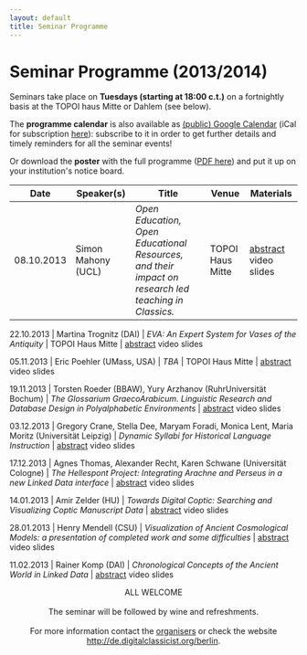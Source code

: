 ```yaml
---
layout: default
title: Seminar Programme
---
```


# Seminar Programme (2013/2014)

Seminars take place on **Tuesdays (starting at 18:00 c.t.)** on a fortnightly basis at the TOPOI haus Mitte or Dahlem (see below).

The **programme calendar** is also available as [(public) Google Calendar](https://www.google.com/calendar/embed?src=aicf2vlsr7t34v4qrju5fiso54%40group.calendar.google.com&ctz=Europe/Berlin) (iCal for subscription [here](https://www.google.com/calendar/ical/aicf2vlsr7t34v4qrju5fiso54%40group.calendar.google.com/public/basic.ics)): subscribe to it in order to get further details and timely reminders for all the seminar events!

Or download the **poster** with the full programme ([PDF here](/berlin/files/Poster-Full-Programme.pdf)) and put it up on your institution's notice board.

Date | Speaker(s) | Title | Venue | Materials
-----------|-------------------------|-------------------------------------------------------------------------------------------------------------------------------------------------|----------------|----------------	 
08.10.2013 | Simon Mahony (UCL) | *Open Education, Open Educational Resources, and their impact on research led teaching in Classics.* | TOPOI Haus Mitte| [abstract]() video slides

22.10.2013 | Martina Trognitz (DAI) | *EVA: An Expert System for Vases of the Antiquity* | TOPOI Haus Mitte | [abstract]() video slides

05.11.2013 | Eric Poehler (UMass, USA) | *TBA* | TOPOI Haus Mitte | [abstract]() video slides

19.11.2013 | Torsten Roeder (BBAW), Yury Arzhanov (Ruhr­Universität Bochum) | *The Glossarium Graeco­Arabicum. Linguistic Research and Database Design in Polyalphabetic Environments* | [abstract]() video slides

03.12.2013 | Gregory Crane, Stella Dee, Maryam Foradi, Monica Lent, Maria Moritz (Universität Leipzig) | *Dynamic Syllabi for Historical Language Instruction* | [abstract]() video slides

17.12.2013 | Agnes Thomas, Alexander Recht, Karen Schwane (Universität Cologne) | *The Hellespont Project: Integrating Arachne and Perseus in a new Linked Data interface* | [abstract]() video slides

14.01.2013 | Amir Zelder (HU) | *Towards Digital Coptic: Searching and Visualizing Coptic Manuscript Data* | [abstract]() video slides

28.01.2013 | Henry Mendell  (CSU) | *Visualization of Ancient Cosmological Models: a presentation of completed work and some difficulties* | [abstract]() video slides

11.02.2013 | Rainer Komp (DAI) | *Chronological Concepts of the Ancient World in Linked Data* | [abstract]() video slides


<div style="text-align: center">ALL WELCOME
<br/><br/>
The seminar will be followed by wine and refreshments.
<br/><br/>
For more information contact the <a href="http://de.digitalclassicist.org/berlin/about">organisers</a> or check the website <a href="http://de.digitalclassicist.org/berlin">http://de.digitalclassicist.org/berlin</a>.
<br/><br/>
	</div>

